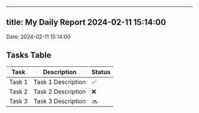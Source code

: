 
---
title: My Daily Report 2024-02-11 15:14:00
---

Date: 2024-02-11 15:14:00

## Tasks Table

| Task | Description | Status |
|------|-------------|--------|
| Task 1 | Task 1 Description | ✅ |
| Task 2 | Task 2 Description | ❌ |
| Task 3 | Task 3 Description | 🔜 |
